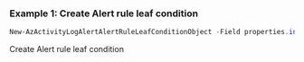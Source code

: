 ### Example 1: Create Alert rule leaf condition
```powershell
New-AzActivityLogAlertAlertRuleLeafConditionObject -Field properties.incidentType -Equal Maintenance
```

Create Alert rule leaf condition
